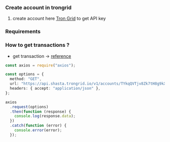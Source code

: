 ### Create account in trongrid

1. create account here [Tron Grid](https://www.trongrid.io/) to get API key

### Requirements

### How to get transactions ?

- get transaction -> [reference](https://developers.tron.network/reference/get-transaction-info-by-account-address)

```typescript
const axios = require("axios");

const options = {
  method: "GET",
  url: "https://api.shasta.trongrid.io/v1/accounts/TYkqQVTjv8Zk7tH8g9kXs2Bqx5ramKyhaa/transactions",
  headers: { accept: "application/json" },
};

axios
  .request(options)
  .then(function (response) {
    console.log(response.data);
  })
  .catch(function (error) {
    console.error(error);
  });
```
